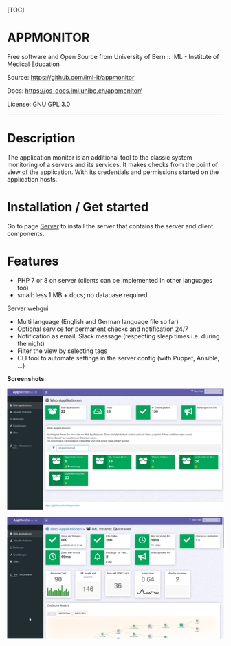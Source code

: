 [TOC]
# APPMONITOR #

Free software and Open Source from University of Bern :: IML - Institute of Medical Education

Source: <https://github.com/iml-it/appmonitor>

Docs: <https://os-docs.iml.unibe.ch/appmonitor/>

License: GNU GPL 3.0

- - -

# Description #

The application monitor is an additional tool to the classic system monitoring of a servers and its services. It makes checks from the point of view of the application. With its credentials and permissions started on the application hosts.

# Installation / Get started #

Go to page [Server](10_Server/10_Installation.md) to install the server that contains the server and client components.

# Features #

- PHP 7 or 8 on server (clients can be implemented in other languages too)
- small: less 1 MB + docs; no database required

Server webgui

- Multi language (English and German language file so far)
- Optional service for permanent checks and notification 24/7
- Notification as email, Slack message (respecting sleep times i.e. during the night)
- Filter the view by selecting tags
- CLI tool to automate settings in the server config (with Puppet, Ansible, ...)

**Screenshots**:

![Overview with all web apps](images/server_overview_web_apps.png "Overview page showing a total summary and all web apps")

![Client](images/server_web_app_details.png "Client view in monitor web gui")
